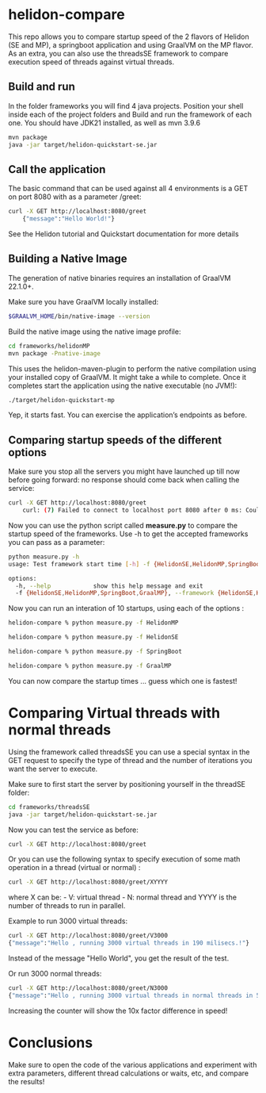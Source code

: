 # helidon-compare

This repo allows you to compare startup speed of the 2 flavors of Helidon (SE and MP), a springboot application and using GraalVM on the MP flavor.
As an extra, you can also use the threadsSE framework to compare execution speed of threads against virtual threads.

## Build and run

In the folder frameworks you will find 4 java projects.  Position your shell inside each of the project folders and Build and run the framework of each one.  You should have JDK21 installed, as well as mvn 3.9.6

```bash
mvn package
java -jar target/helidon-quickstart-se.jar
```

## Call the application

The basic command that can be used against all 4 environments is a GET on port 8080 with as a parameter /greet:

```bash
curl -X GET http://localhost:8080/greet
    {"message":"Hello World!"}
```

See the Helidon tutorial and Quickstart documentation for more details

## Building a Native Image

The generation of native binaries requires an installation of GraalVM 22.1.0+.

Make sure you have GraalVM locally installed:

```bash
$GRAALVM_HOME/bin/native-image --version
```

Build the native image using the native image profile:

```bash
cd frameworks/helidonMP
mvn package -Pnative-image
```

This uses the helidon-maven-plugin to perform the native compilation using your installed copy of GraalVM. It might take a while to complete.
Once it completes start the application using the native executable (no JVM!):

```bash
./target/helidon-quickstart-mp
```

Yep, it starts fast. You can exercise the application’s endpoints as before.


## Comparing startup speeds of the different options

Make sure you stop all the servers you might have launched up till now before going forward: no response should come back when calling the service:

```bash
curl -X GET http://localhost:8080/greet
    curl: (7) Failed to connect to localhost port 8080 after 0 ms: Couldn't connect to server
```

Now you can use the python script called **measure.py** to compare the startup speed of the frameworks.  Use -h to get the accepted frameworks you can pass as a parameter:

```bash
python measure.py -h
usage: Test framework start time [-h] -f {HelidonSE,HelidonMP,SpringBoot,GraalMP}

options:
  -h, --help            show this help message and exit
  -f {HelidonSE,HelidonMP,SpringBoot,GraalMP}, --framework {HelidonSE,HelidonMP,SpringBoot,GraalMP}
```

Now you can run an interation of 10 startups, using each of the options :

```bash
helidon-compare % python measure.py -f HelidonMP

helidon-compare % python measure.py -f HelidonSE

helidon-compare % python measure.py -f SpringBoot

helidon-compare % python measure.py -f GraalMP
```

You can now compare the startup times ... guess which one is fastest!

# Comparing Virtual threads with normal threads

Using the framework called threadsSE you can use a special syntax in the GET request to specify the type of thread and the number of iterations you want the server to execute.

Make sure to first start the server by positioning yourself in the threadSE folder:

```bash
cd frameworks/threadsSE
java -jar target/helidon-quickstart-se.jar
```

Now you can test the service as before:

```bash
curl -X GET http://localhost:8080/greet
```

Or you can use the following syntax to specify execution of some math operation in a thread (virtual or normal) :

```bash
curl -X GET http://localhost:8080/greet/XYYYY
```

where X can be:
    - V: virtual thread
    - N: normal thread
and YYYY is the number of threads to run in parallel.

Example to run 3000 virtual threads:

```bash
curl -X GET http://localhost:8080/greet/V3000
{"message":"Hello , running 3000 virtual threads in 190 milisecs.!"}
```

Instead of the message "Hello World", you get the result of the test.

Or run 3000 normal threads:

```bash
curl -X GET http://localhost:8080/greet/N3000
{"message":"Hello , running 3000 virtual threads in normal threads in 552 milisecs.!"}
```

Increasing the counter will show the 10x factor difference in speed!

# Conclusions

Make sure to open the code of the various applications and experiment with extra parameters, different thread calculations or waits, etc, and compare the results!




